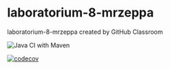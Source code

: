 # laboratorium-8-mrzeppa
laboratorium-8-mrzeppa created by GitHub Classroom

![Java CI with Maven](https://github.com/testowanieaplikacjijavaug/laboratorium-8-mrzeppa/workflows/Java%20CI%20with%20Maven/badge.svg)

[![codecov](https://codecov.io/gh/testowanieaplikacjijavaug/laboratorium-8-mrzeppa/branch/master/graph/badge.svg)](https://codecov.io/gh/testowanieaplikacjijavaug/laboratorium-8-mrzeppa)
